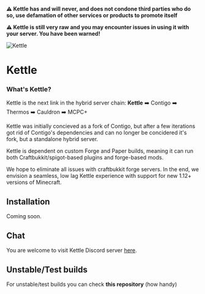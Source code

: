 **:warning: Kettle has and will never, and does not condone third parties who do so, use defamation of other services or products to promote itself**

**:warning: Kettle is still __very raw__ and you may encounter issues in using it with your server. You have been warned!**


![Kettle](https://i.imgur.com/gkmTKvR.png)

# Kettle

### What's Kettle?
Kettle is the next link in the hybrid server chain:
**Kettle** :arrow_right: Contigo :arrow_right: Thermos :arrow_right: Cauldron :arrow_right: MCPC+

Kettle was initially concieved as a fork of Contigo, but after a few iterations got rid of Contigo's dependencies and can no longer be concidered it's fork, but a standalone hybrid server.

Kettle is dependent on custom Forge and Paper builds, meaning it can run both Craftbukkit/spigot-based plugins and forge-based mods.

We hope to eliminate all issues with craftbukkit forge servers. In the end, we envision a seamless, low lag Kettle experience with support for new 1.12+ versions of Minecraft.

## Installation
Coming soon.

## Chat
You are welcome to visit Kettle Discord server [here](https://discord.gg/RqDjbcM).

## Unstable/Test builds
For unstable/test builds you can check __this repository__ (how handy)